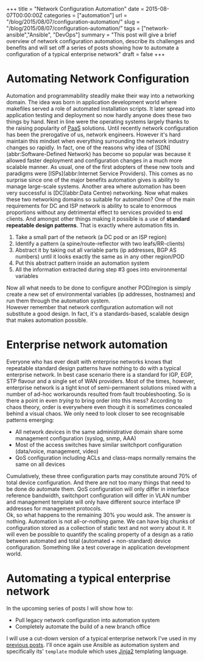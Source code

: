 +++
title = "Network Configuration Automation"
date = 2015-08-07T00:00:00Z
categories = ["automation"]
url = "/blog/2015/08/07/configuration-automation/"
slug = "/blog/2015/08/07/configuration-automation/"
tags = ["network-ansible","Ansible", "DevOps"]
summary = "This post will give a brief overview of network configuration automation, describe its challenges and benefits and will set off a series of posts showing how to automate a configuration of a typical enterprise network"
draft = false
+++

# Automating Network Configuration

Automation and programmability steadily make their way into a networking domain. The idea was born in application development world where makefiles served a role of automated installation scripts. It later spread into application testing and deployment so now hardly anyone does these two things by hand. Next in line were the operating systems largely thanks to the raising popularity of [PaaS](abbr:Platform-as-a-Service) solutions. Until recently network configuration has been the prerogative of us, network engineers. However it's hard maintain this mindset when everything surrounding the network industry changes so rapidly. In fact, one of the reasons why idea of [SDN](abbr:Software-Defined Network) has become so popular was because it allowed faster deployment and configuration changes in a much more scalable manner. As usual, one of the first adopters of these new tools and paradigms were [ISPs](abbr:Internet Service Providers). This comes as no surprise since one of the major benefits automation gives is ability to manage large-scale systems. Another area where automation has been very successful is [DC](abbr:Data Centre) networking. Now what makes these two networking domains so suitable for automation? One of the main requirements for DC and ISP network is ability to scale to enormous proportions without any detrimental effect to services provided to end clients. And amongst other things making it possible is a use of **standard repeatable design patterns**. That is exactly where automation fits in.

1. Take a small part of the network (a DC pod or an ISP region)
2. Identify a pattern (a spine/route-reflector with two leafs/RR-clients)
3. Abstract it by taking out all variable parts (ip addresses, BGP AS numbers) until it looks exactly the same as in any other region/POD
4. Put this abstract pattern inside an automation system
5. All the information extracted during step #3 goes into environmental variables

Now all what needs to be done to configure another POD/region is simply create a new set of environmental variables (ip addresses, hostnames) and run them through the automation system.  
However remember that network configuration automation will not substitute a good design. In fact, it's a standards-based, scalable design that makes automation possible.

# Enterprise network automation

Everyone who has ever dealt with enterprise networks knows that repeatable standard design patterns have nothing to do with a typical enterprise network. In best case scenario there is a standard for IGP, EGP, STP flavour and a single set of WAN providers. Most of the times, however, enterprise network is a tight knot of semi-permanent solutions mixed with a number of ad-hoc workarounds resulted from fault troubleshooting. So is there a point in even *trying* to bring order into this mess? According to chaos theory, order is everywhere even though it is sometimes concealed behind a visual chaos. We only need to look closer to see recognisable patterns emerging:

* All network devices in the same administrative domain share some management configuration (syslog, snmp, AAA)
* Most of the access switches have similar switchport configuration (data/voice, management, video)
* QoS configuration including ACLs and class-maps normally remains the same on all devices

Cumulatively, these three configuration parts may constitute around 70% of total device configuration. And there are not too many things that need to be done do automate them. QoS configuration will only differ in interface reference bandwidth, switchport configuration will differ in VLAN number and management template will only have different source interface IP addresses for management protocols.  
Ok, so what happens to the remaining 30% you would ask. The answer is nothing. Automation is not all-or-nothing game. We can have big chunks of configuration stored as a collection of static text and not worry about it. It will even be possible to quantify the scaling property of a design as a ratio between automated and total (automated + non-standard) device configuration. Something like a test coverage in application development world. 

# Automating a typical enterprise network

In the upcoming series of posts I will show how to:

- Pull legacy network configuration into automation system
- Completely automate the build of a new branch office

I will use a cut-down version of a typical enterprise network I've used in my [previous posts][tdd-quickstart-link]. I'll once again use Ansible as automation system and specifically its' `template` module which uses [Jinja2][jinja-link] templating language.

[tdd-quickstart-link]: /blog/2015/07/17/tdd-quickstart/ 
[jinja-link]: http://jinja.pocoo.org/docs/dev/


